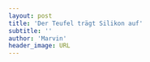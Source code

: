 ```yaml
---
layout: post
title: 'Der Teufel trägt Silikon auf'
subtitle: ''
author: 'Marvin'
header_image: URL
---
```

